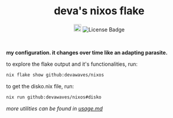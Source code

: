 <!-- markdownlint-disable MD033 -->
<h1 align="center">deva's nixos flake</h1>

<p align="center">
   <!-- markdownlint-disable MD013 -->
   <a href="https://nixos.org"><img src="https://builtwithnix.org/badge.svg" alt="built with nix" height="20"/></a>
   <img src="https://img.shields.io/github/license/devawaves/nixos" alt="License Badge"/>
   <!-- markdownlint-enable MD013 -->
</p>

<br>

**my configuration. it changes over time like an adapting parasite.**

to explore the flake output and it's functionalities, run:

```sh
nix flake show github:devawaves/nixos
```

to get the disko.nix file, run:

```sh
nix run github:devawaves/nixos#disko
```

_more utilities can be found in [usage.md](./usage.md)_
